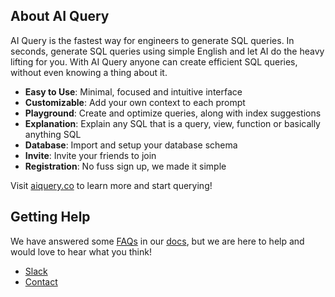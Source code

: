 ## About AI Query

AI Query is the fastest way for engineers to generate SQL queries. In seconds, generate SQL queries using simple English and let AI do the heavy lifting for you. With AI Query anyone can create efficient SQL queries, without even knowing a thing about it.

- **Easy to Use**: Minimal, focused and intuitive interface
- **Customizable**: Add your own context to each prompt
- **Playground**: Create and optimize queries, along with index suggestions
- **Explanation**: Explain any SQL that is a query, view, function or basically anything SQL
- **Database**: Import and setup your database schema
- **Invite**: Invite your friends to join
- **Registration**: No fuss sign up, we made it simple

Visit [aiquery.co](https://aiquery.co) to learn more and start querying!

## Getting Help

We have answered some [FAQs](https://docs.aiquery.co/faq) in our [docs](https://docs.aiquery.co), but we are here to help and would love to hear what you think!

- [Slack](https://aiquery.co/join)
- [Contact](https://aiquery.co/?anchor=contact)
